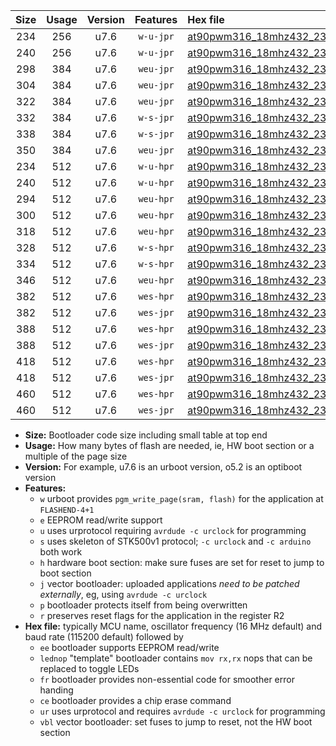 |Size|Usage|Version|Features|Hex file|
|:-:|:-:|:-:|:-:|:--|
|234|256|u7.6|`w-u-jpr`|[at90pwm316_18mhz432_230400bps_ur_vbl.hex](https://raw.githubusercontent.com/stefanrueger/urboot/main/bootloaders/at90pwm316/fcpu_18mhz432/230400_bps/at90pwm316_18mhz432_230400bps_ur_vbl.hex)|
|240|256|u7.6|`w-u-jpr`|[at90pwm316_18mhz432_230400bps_lednop_ur_vbl.hex](https://raw.githubusercontent.com/stefanrueger/urboot/main/bootloaders/at90pwm316/fcpu_18mhz432/230400_bps/at90pwm316_18mhz432_230400bps_lednop_ur_vbl.hex)|
|298|384|u7.6|`weu-jpr`|[at90pwm316_18mhz432_230400bps_ee_ur_vbl.hex](https://raw.githubusercontent.com/stefanrueger/urboot/main/bootloaders/at90pwm316/fcpu_18mhz432/230400_bps/at90pwm316_18mhz432_230400bps_ee_ur_vbl.hex)|
|304|384|u7.6|`weu-jpr`|[at90pwm316_18mhz432_230400bps_ee_lednop_ur_vbl.hex](https://raw.githubusercontent.com/stefanrueger/urboot/main/bootloaders/at90pwm316/fcpu_18mhz432/230400_bps/at90pwm316_18mhz432_230400bps_ee_lednop_ur_vbl.hex)|
|322|384|u7.6|`weu-jpr`|[at90pwm316_18mhz432_230400bps_ee_lednop_fr_ur_vbl.hex](https://raw.githubusercontent.com/stefanrueger/urboot/main/bootloaders/at90pwm316/fcpu_18mhz432/230400_bps/at90pwm316_18mhz432_230400bps_ee_lednop_fr_ur_vbl.hex)|
|332|384|u7.6|`w-s-jpr`|[at90pwm316_18mhz432_230400bps_vbl.hex](https://raw.githubusercontent.com/stefanrueger/urboot/main/bootloaders/at90pwm316/fcpu_18mhz432/230400_bps/at90pwm316_18mhz432_230400bps_vbl.hex)|
|338|384|u7.6|`w-s-jpr`|[at90pwm316_18mhz432_230400bps_lednop_vbl.hex](https://raw.githubusercontent.com/stefanrueger/urboot/main/bootloaders/at90pwm316/fcpu_18mhz432/230400_bps/at90pwm316_18mhz432_230400bps_lednop_vbl.hex)|
|350|384|u7.6|`weu-jpr`|[at90pwm316_18mhz432_230400bps_ee_lednop_fr_ce_ur_vbl.hex](https://raw.githubusercontent.com/stefanrueger/urboot/main/bootloaders/at90pwm316/fcpu_18mhz432/230400_bps/at90pwm316_18mhz432_230400bps_ee_lednop_fr_ce_ur_vbl.hex)|
|234|512|u7.6|`w-u-hpr`|[at90pwm316_18mhz432_230400bps_ur.hex](https://raw.githubusercontent.com/stefanrueger/urboot/main/bootloaders/at90pwm316/fcpu_18mhz432/230400_bps/at90pwm316_18mhz432_230400bps_ur.hex)|
|240|512|u7.6|`w-u-hpr`|[at90pwm316_18mhz432_230400bps_lednop_ur.hex](https://raw.githubusercontent.com/stefanrueger/urboot/main/bootloaders/at90pwm316/fcpu_18mhz432/230400_bps/at90pwm316_18mhz432_230400bps_lednop_ur.hex)|
|294|512|u7.6|`weu-hpr`|[at90pwm316_18mhz432_230400bps_ee_ur.hex](https://raw.githubusercontent.com/stefanrueger/urboot/main/bootloaders/at90pwm316/fcpu_18mhz432/230400_bps/at90pwm316_18mhz432_230400bps_ee_ur.hex)|
|300|512|u7.6|`weu-hpr`|[at90pwm316_18mhz432_230400bps_ee_lednop_ur.hex](https://raw.githubusercontent.com/stefanrueger/urboot/main/bootloaders/at90pwm316/fcpu_18mhz432/230400_bps/at90pwm316_18mhz432_230400bps_ee_lednop_ur.hex)|
|318|512|u7.6|`weu-hpr`|[at90pwm316_18mhz432_230400bps_ee_lednop_fr_ur.hex](https://raw.githubusercontent.com/stefanrueger/urboot/main/bootloaders/at90pwm316/fcpu_18mhz432/230400_bps/at90pwm316_18mhz432_230400bps_ee_lednop_fr_ur.hex)|
|328|512|u7.6|`w-s-hpr`|[at90pwm316_18mhz432_230400bps.hex](https://raw.githubusercontent.com/stefanrueger/urboot/main/bootloaders/at90pwm316/fcpu_18mhz432/230400_bps/at90pwm316_18mhz432_230400bps.hex)|
|334|512|u7.6|`w-s-hpr`|[at90pwm316_18mhz432_230400bps_lednop.hex](https://raw.githubusercontent.com/stefanrueger/urboot/main/bootloaders/at90pwm316/fcpu_18mhz432/230400_bps/at90pwm316_18mhz432_230400bps_lednop.hex)|
|346|512|u7.6|`weu-hpr`|[at90pwm316_18mhz432_230400bps_ee_lednop_fr_ce_ur.hex](https://raw.githubusercontent.com/stefanrueger/urboot/main/bootloaders/at90pwm316/fcpu_18mhz432/230400_bps/at90pwm316_18mhz432_230400bps_ee_lednop_fr_ce_ur.hex)|
|382|512|u7.6|`wes-hpr`|[at90pwm316_18mhz432_230400bps_ee.hex](https://raw.githubusercontent.com/stefanrueger/urboot/main/bootloaders/at90pwm316/fcpu_18mhz432/230400_bps/at90pwm316_18mhz432_230400bps_ee.hex)|
|382|512|u7.6|`wes-jpr`|[at90pwm316_18mhz432_230400bps_ee_vbl.hex](https://raw.githubusercontent.com/stefanrueger/urboot/main/bootloaders/at90pwm316/fcpu_18mhz432/230400_bps/at90pwm316_18mhz432_230400bps_ee_vbl.hex)|
|388|512|u7.6|`wes-hpr`|[at90pwm316_18mhz432_230400bps_ee_lednop.hex](https://raw.githubusercontent.com/stefanrueger/urboot/main/bootloaders/at90pwm316/fcpu_18mhz432/230400_bps/at90pwm316_18mhz432_230400bps_ee_lednop.hex)|
|388|512|u7.6|`wes-jpr`|[at90pwm316_18mhz432_230400bps_ee_lednop_vbl.hex](https://raw.githubusercontent.com/stefanrueger/urboot/main/bootloaders/at90pwm316/fcpu_18mhz432/230400_bps/at90pwm316_18mhz432_230400bps_ee_lednop_vbl.hex)|
|418|512|u7.6|`wes-hpr`|[at90pwm316_18mhz432_230400bps_ee_lednop_fr.hex](https://raw.githubusercontent.com/stefanrueger/urboot/main/bootloaders/at90pwm316/fcpu_18mhz432/230400_bps/at90pwm316_18mhz432_230400bps_ee_lednop_fr.hex)|
|418|512|u7.6|`wes-jpr`|[at90pwm316_18mhz432_230400bps_ee_lednop_fr_vbl.hex](https://raw.githubusercontent.com/stefanrueger/urboot/main/bootloaders/at90pwm316/fcpu_18mhz432/230400_bps/at90pwm316_18mhz432_230400bps_ee_lednop_fr_vbl.hex)|
|460|512|u7.6|`wes-hpr`|[at90pwm316_18mhz432_230400bps_ee_lednop_fr_ce.hex](https://raw.githubusercontent.com/stefanrueger/urboot/main/bootloaders/at90pwm316/fcpu_18mhz432/230400_bps/at90pwm316_18mhz432_230400bps_ee_lednop_fr_ce.hex)|
|460|512|u7.6|`wes-jpr`|[at90pwm316_18mhz432_230400bps_ee_lednop_fr_ce_vbl.hex](https://raw.githubusercontent.com/stefanrueger/urboot/main/bootloaders/at90pwm316/fcpu_18mhz432/230400_bps/at90pwm316_18mhz432_230400bps_ee_lednop_fr_ce_vbl.hex)|

- **Size:** Bootloader code size including small table at top end
- **Usage:** How many bytes of flash are needed, ie, HW boot section or a multiple of the page size
- **Version:** For example, u7.6 is an urboot version, o5.2 is an optiboot version
- **Features:**
  + `w` urboot provides `pgm_write_page(sram, flash)` for the application at `FLASHEND-4+1`
  + `e` EEPROM read/write support
  + `u` uses urprotocol requiring `avrdude -c urclock` for programming
  + `s` uses skeleton of STK500v1 protocol; `-c urclock` and `-c arduino` both work
  + `h` hardware boot section: make sure fuses are set for reset to jump to boot section
  + `j` vector bootloader: uploaded applications *need to be patched externally*, eg, using `avrdude -c urclock`
  + `p` bootloader protects itself from being overwritten
  + `r` preserves reset flags for the application in the register R2
- **Hex file:** typically MCU name, oscillator frequency (16 MHz default) and baud rate (115200 default) followed by
  + `ee` bootloader supports EEPROM read/write
  + `lednop` "template" bootloader contains `mov rx,rx` nops that can be replaced to toggle LEDs
  + `fr` bootloader provides non-essential code for smoother error handing
  + `ce` bootloader provides a chip erase command
  + `ur` uses urprotocol and requires `avrdude -c urclock` for programming
  + `vbl` vector bootloader: set fuses to jump to reset, not the HW boot section
